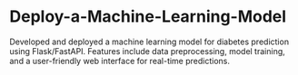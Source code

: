 # Deploy-a-Machine-Learning-Model
Developed and deployed a machine learning model for diabetes prediction using Flask/FastAPI. Features include data preprocessing, model training, and a user-friendly web interface for real-time predictions.

